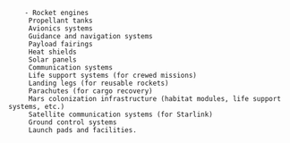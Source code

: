         - Rocket engines
         Propellant tanks
         Avionics systems
         Guidance and navigation systems
         Payload fairings
         Heat shields
         Solar panels
         Communication systems
         Life support systems (for crewed missions)
         Landing legs (for reusable rockets)
         Parachutes (for cargo recovery)
         Mars colonization infrastructure (habitat modules, life support systems, etc.)
         Satellite communication systems (for Starlink)
         Ground control systems
         Launch pads and facilities.


